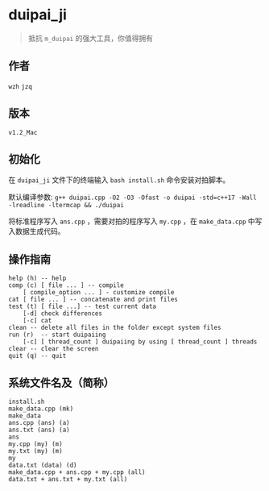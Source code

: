 # duipai_ji
> 抵抗 ``m_duipai`` 的强大工具，你值得拥有

## 作者
``wzh`` ``jzq``

## 版本
``v1.2_Mac``

## 初始化
在 ``duipai_ji`` 文件下的终端输入 ``bash install.sh`` 命令安装对拍脚本。

默认编译参数: 
``g++ duipai.cpp -O2 -O3 -Ofast -o duipai -std=c++17 -Wall -lreadline -ltermcap && ./duipai``

将标准程序写入 `ans.cpp` ，需要对拍的程序写入 `my.cpp` ，在 `make_data.cpp` 中写入数据生成代码。


## 操作指南
```
help (h) -- help
comp (c) [ file ... ] -- compile
    [ compile_option ... ] - customize compile
cat [ file ... ] -- concatenate and print files
test (t) [ file ...] -- test current data
    [-d] check differences
    [-c] cat
clean -- delete all files in the folder except system files
run (r)  -- start duipaiing
    [-c] [ thread_count ] duipaiing by using [ thread_count ] threads
clear -- clear the screen
quit (q) -- quit
```

## 系统文件名及（简称）
```
install.sh
make_data.cpp (mk)
make_data
ans.cpp (ans) (a)
ans.txt (ans) (a)
ans
my.cpp (my) (m)
my.txt (my) (m)
my
data.txt (data) (d)
make_data.cpp + ans.cpp + my.cpp (all)
data.txt + ans.txt + my.txt (all)
```